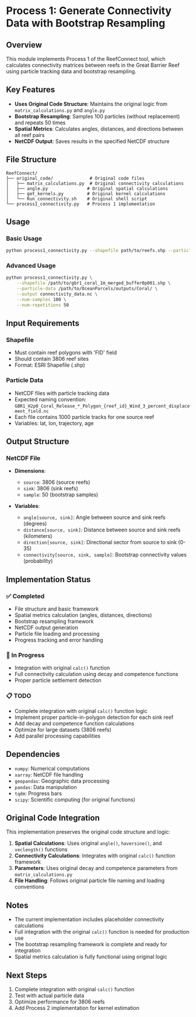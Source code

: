 # Process 1: Generate Connectivity Data with Bootstrap Resampling

## Overview

This module implements Process 1 of the ReefConnect tool, which calculates connectivity matrices between reefs in the Great Barrier Reef using particle tracking data and bootstrap resampling.

## Key Features

- **Uses Original Code Structure**: Maintains the original logic from `matrix_calculations.py` and `angle.py`
- **Bootstrap Resampling**: Samples 100 particles (without replacement) and repeats 50 times
- **Spatial Metrics**: Calculates angles, distances, and directions between all reef pairs
- **NetCDF Output**: Saves results in the specified NetCDF structure

## File Structure

```
ReefConnect/
├── original_code/              # Original code files
│   ├── matrix_calculations.py  # Original connectivity calculations
│   ├── angle.py               # Original spatial calculations
│   ├── get_kernels.py         # Original kernel calculations
│   └── Run_connectivity.sh    # Original shell script
└── process1_connectivity.py   # Process 1 implementation
```

## Usage

### Basic Usage
```bash
python process1_connectivity.py --shapefile path/to/reefs.shp --particle-data path/to/particle/files --output connectivity_data.nc
```

### Advanced Usage
```bash
python process1_connectivity.py \
    --shapefile /path/to/gbr1_coral_1m_merged_buffer0p001.shp \
    --particle-data /path/to/OceanParcels/outputs/Coral/ \
    --output connectivity_data.nc \
    --num-samples 100 \
    --num-repetitions 50
```

## Input Requirements

### Shapefile
- Must contain reef polygons with 'FID' field
- Should contain 3806 reef sites
- Format: ESRI Shapefile (.shp)

### Particle Data
- NetCDF files with particle tracking data
- Expected naming convention: `GBR1_H2p0_Coral_Release_*_Polygon_{reef_id}_Wind_3_percent_displacement_field.nc`
- Each file contains 1000 particle tracks for one source reef
- Variables: lat, lon, trajectory, age

## Output Structure

### NetCDF File
- **Dimensions**:
  - `source`: 3806 (source reefs)
  - `sink`: 3806 (sink reefs)
  - `sample`: 50 (bootstrap samples)

- **Variables**:
  - `angle[source, sink]`: Angle between source and sink reefs (degrees)
  - `distance[source, sink]`: Distance between source and sink reefs (kilometers)
  - `direction[source, sink]`: Directional sector from source to sink (0-35)
  - `connectivity[source, sink, sample]`: Bootstrap connectivity values (probability)

## Implementation Status

### ✅ Completed
- File structure and basic framework
- Spatial metrics calculation (angles, distances, directions)
- Bootstrap resampling framework
- NetCDF output generation
- Particle file loading and processing
- Progress tracking and error handling

### 🔄 In Progress
- Integration with original `calc()` function
- Full connectivity calculation using decay and competence functions
- Proper particle settlement detection

### 📋 TODO
- Complete integration with original `calc()` function logic
- Implement proper particle-in-polygon detection for each sink reef
- Add decay and competence function calculations
- Optimize for large datasets (3806 reefs)
- Add parallel processing capabilities

## Dependencies

- `numpy`: Numerical computations
- `xarray`: NetCDF file handling
- `geopandas`: Geographic data processing
- `pandas`: Data manipulation
- `tqdm`: Progress bars
- `scipy`: Scientific computing (for original functions)

## Original Code Integration

This implementation preserves the original code structure and logic:

1. **Spatial Calculations**: Uses original `angle()`, `haversine()`, and `veclength()` functions
2. **Connectivity Calculations**: Integrates with original `calc()` function framework
3. **Parameters**: Uses original decay and competence parameters from `matrix_calculations.py`
4. **File Handling**: Follows original particle file naming and loading conventions

## Notes

- The current implementation includes placeholder connectivity calculations
- Full integration with the original `calc()` function is needed for production use
- The bootstrap resampling framework is complete and ready for integration
- Spatial metrics calculation is fully functional using original logic

## Next Steps

1. Complete integration with original `calc()` function
2. Test with actual particle data
3. Optimize performance for 3806 reefs
4. Add Process 2 implementation for kernel estimation 